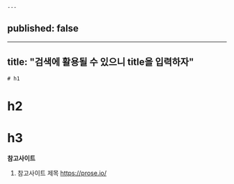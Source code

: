 
	---
published: false
---
---
title: "검색에 활용될 수 있으니 title을 입력하자"
---

	# h1
  # h2
  # h3
	
__참고사이트__
1. 참고사이트 제목 
	<https://prose.io/>
